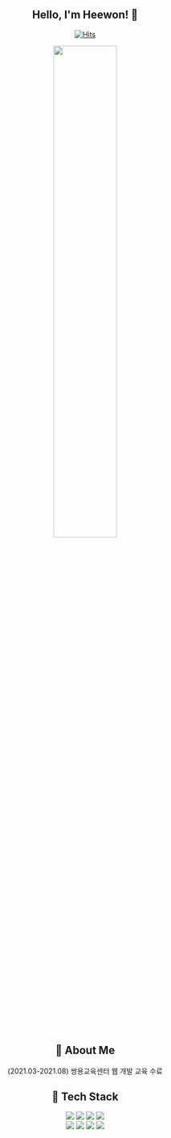 <div align="center">
  
## Hello, I'm Heewon! 👋
  
[![Hits](https://hits.seeyoufarm.com/api/count/incr/badge.svg?url=https%3A%2F%2Fgithub.com%2Fheewonim131&count_bg=%23EFB8B8&title_bg=%23F57B7B&icon=&icon_color=%23E7E7E7&title=VISIT&edge_flat=false)](https://hits.seeyoufarm.com)

<img src="https://user-images.githubusercontent.com/92259017/147581919-e017bccd-6a8d-4794-9182-23c8a06c9513.gif" style="width:50%;height:50%">

## 🌱 About Me
(2021.03-2021.08) 쌍용교육센터 웹 개발 교육 수료

## 🔭 Tech Stack
<img src="https://img.shields.io/badge/Java-007396.svg?&style=flat-square&logo=Java&logoColor=white"/> <img src="https://img.shields.io/badge/Spring-6DB33F.svg?&style=flat-square&logo=Spring&logoColor=white"/> <img src="https://img.shields.io/badge/Oracle-F80000.svg?&style=flat-square&logo=Oracle&logoColor=white"/> <img src="https://img.shields.io/badge/MySQL-4479A1.svg?&style=flat-square&logo=MySQL&logoColor=white"/><br><img src="https://img.shields.io/badge/HTML5-E34F26.svg?&style=flat-square&logo=HTML5&logoColor=white"/> <img src="https://img.shields.io/badge/CSS3-1572B6.svg?&style=flat-square&logo=CSS3&logoColor=white"/> <img src="https://img.shields.io/badge/JavaScript-F7DF1E.svg?&style=flat-square&logo=JavaScript&logoColor=white"/> <img src="https://img.shields.io/badge/jQuery-0769AD.svg?&style=flat-square&logo=jQuery&logoColor=white"/>
</div>
